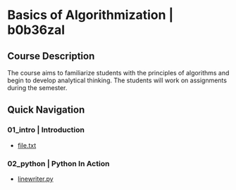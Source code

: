 # Basics of Algorithmization | b0b36zal

## Course Description

The course aims to familiarize students with the principles of algorithms and begin to develop analytical thinking. The students will work on assignments during the semester.

## Quick Navigation

### 01_intro | Introduction

- [file.txt](01_intro\file.txt)

### 02_python | Python In Action

- [linewriter.py](02_python\linewriter.py)